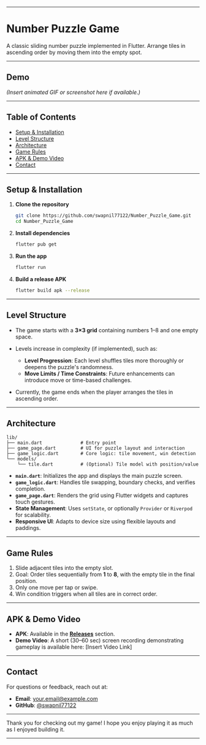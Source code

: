 

---

# Number Puzzle Game

A classic sliding number puzzle implemented in Flutter. Arrange tiles in ascending order by moving them into the empty spot.

---

## Demo

*(Insert animated GIF or screenshot here if available.)*

---

## Table of Contents

* [Setup & Installation](#setup--installation)
* [Level Structure](#level-structure)
* [Architecture](#architecture)
* [Game Rules](#game-rules)
* [APK & Demo Video](#apk--demo-video)
* [Contact](#contact)

---

## Setup & Installation

1. **Clone the repository**

   ```bash
   git clone https://github.com/swapnil77122/Number_Puzzle_Game.git
   cd Number_Puzzle_Game
   ```

2. **Install dependencies**

   ```bash
   flutter pub get
   ```

3. **Run the app**

   ```bash
   flutter run
   ```

4. **Build a release APK**

   ```bash
   flutter build apk --release
   ```

---

## Level Structure

* The game starts with a **3×3 grid** containing numbers 1–8 and one empty space.
* Levels increase in complexity (if implemented), such as:

  * **Level Progression**: Each level shuffles tiles more thoroughly or deepens the puzzle's randomness.
  * **Move Limits / Time Constraints**: Future enhancements can introduce move or time-based challenges.
* Currently, the game ends when the player arranges the tiles in ascending order.

---

## Architecture

```
lib/
├── main.dart              # Entry point
├── game_page.dart         # UI for puzzle layout and interaction
├── game_logic.dart        # Core logic: tile movement, win detection
└── models/
    └── tile.dart          # (Optional) Tile model with position/value
```

* **`main.dart`**: Initializes the app and displays the main puzzle screen.
* **`game_logic.dart`**: Handles tile swapping, boundary checks, and verifies completion.
* **`game_page.dart`**: Renders the grid using Flutter widgets and captures touch gestures.
* **State Management**: Uses `setState`, or optionally `Provider` or `Riverpod` for scalability.
* **Responsive UI**: Adapts to device size using flexible layouts and paddings.

---

## Game Rules

1. Slide adjacent tiles into the empty slot.
2. Goal: Order tiles sequentially from **1** to **8**, with the empty tile in the final position.
3. Only one move per tap or swipe.
4. Win condition triggers when all tiles are in correct order.

---

## APK & Demo Video

* **APK**: Available in the [**Releases**](https://github.com/swapnil77122/Number_Puzzle_Game/releases) section.
* **Demo Video**: A short (30–60 sec) screen recording demonstrating gameplay is available here:
  \[Insert Video Link]

---

## Contact

For questions or feedback, reach out at:

* **Email**: [your.email@example.com](mailto:your.email@example.com)
* **GitHub**: [@swapnil77122](https://github.com/swapnil77122)

---

Thank you for checking out my game! I hope you enjoy playing it as much as I enjoyed building it.

---
